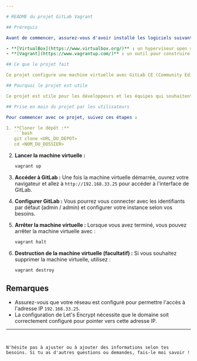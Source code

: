 ```yaml
---

# README du projet GitLab Vagrant

## Prérequis

Avant de commencer, assurez-vous d'avoir installé les logiciels suivants :

- **[VirtualBox](https://www.virtualbox.org/)** : un hyperviseur open source pour créer et gérer des machines virtuelles.
- **[Vagrant](https://www.vagrantup.com/)** : un outil pour construire et gérer des environnements de développement virtuels.

## Ce que le projet fait

Ce projet configure une machine virtuelle avec GitLab CE (Community Edition) en utilisant Vagrant et VirtualBox. Il automatise le processus d'installation de GitLab sur une distribution Ubuntu 22.04, en configurant les paramètres nécessaires pour un fonctionnement optimal, y compris la configuration du réseau et la sécurité. Le script inclut des instructions pour installer les dépendances, configurer Let's Encrypt pour la gestion des certificats SSL, et personnaliser les paramètres de GitLab.

## Pourquoi le projet est utile

Ce projet est utile pour les développeurs et les équipes qui souhaitent déployer rapidement une instance de GitLab pour la gestion de code, l'intégration continue et le déploiement. En utilisant Vagrant, il permet de créer un environnement de développement reproductible et isolé, facilitant ainsi la collaboration entre les membres de l'équipe et réduisant les problèmes liés aux différences d'environnement. La configuration automatique des certificats SSL améliore également la sécurité des projets hébergés.

## Prise en main du projet par les utilisateurs

Pour commencer avec ce projet, suivez ces étapes :

1. **Cloner le dépôt :**
   ```bash
   git clone <URL_DU_DEPOT>
   cd <NOM_DU_DOSSIER>
   ```

2. **Lancer la machine virtuelle :**
   ```bash
   vagrant up
   ```

3. **Accéder à GitLab :**
   Une fois la machine virtuelle démarrée, ouvrez votre navigateur et allez à `http://192.168.33.25` pour accéder à l'interface de GitLab.

4. **Configurer GitLab :**
   Vous pourrez vous connecter avec les identifiants par défaut (admin / admin) et configurer votre instance selon vos besoins.

5. **Arrêter la machine virtuelle :**
   Lorsque vous avez terminé, vous pouvez arrêter la machine virtuelle avec :
   ```bash
   vagrant halt
   ```

6. **Destruction de la machine virtuelle (facultatif) :**
   Si vous souhaitez supprimer la machine virtuelle, utilisez :
   ```bash
   vagrant destroy
   ```

## Remarques

- Assurez-vous que votre réseau est configuré pour permettre l'accès à l'adresse IP `192.168.33.25`.
- La configuration de Let's Encrypt nécessite que le domaine soit correctement configuré pour pointer vers cette adresse IP.

---
```


N'hésite pas à ajuster ou à ajouter des informations selon tes besoins. Si tu as d'autres questions ou demandes, fais-le moi savoir !
